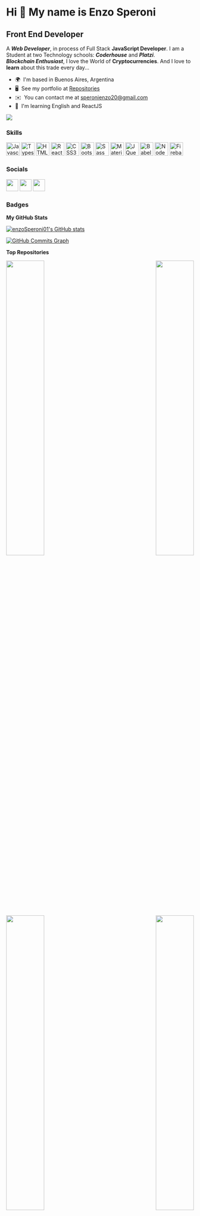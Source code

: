 Hi 👋 My name is Enzo Speroni
=============================

Front End Developer
-------------------

A ***Web Developer***, in process of Full Stack **JavaScript Developer**. I am a Student at two Technology schools: ***Coderhouse*** and ***Platzi***. <br>
***Blockchain Enthusiast***, I love the World of **Cryptocurrencies**. And I love to **learn** about this trade every day...

* 🌍  I'm based in Buenos Aires, Argentina
* 🖥️  See my portfolio at [Repositories](http://github.com/enzoSperoni01?tab=repositories)
* ✉️  You can contact me at [speronienzo20@gmail.com](mailto:speronienzo20@gmail.com)
* 🧠  I'm learning English and ReactJS

<a href="https://www.twitter.com/enzitoDev" target="_blank" rel="noreferrer"><img
src="https://img.shields.io/twitter/follow/enzitoDev?logo=twitter&style=for-the-badge&color=facc15&labelColor=171717"
/></a>

### Skills

<p align="left">
<a href="https://developer.mozilla.org/en-US/docs/Web/JavaScript" target="_blank" rel="noreferrer"><img src="https://raw.githubusercontent.com/danielcranney/readme-generator/main/public/icons/skills/javascript-colored.svg" width="36" height="36" alt="Javascript" /></a>
<a href="https://www.typescriptlang.org/" target="_blank" rel="noreferrer"><img src="https://raw.githubusercontent.com/danielcranney/readme-generator/main/public/icons/skills/typescript-colored.svg" width="36" height="36" alt="Typescript" /></a>
<a href="https://developer.mozilla.org/en-US/docs/Glossary/HTML5" target="_blank" rel="noreferrer"><img src="https://raw.githubusercontent.com/danielcranney/readme-generator/main/public/icons/skills/html5-colored.svg" width="36" height="36" alt="HTML5" /></a>
<a href="https://reactjs.org/" target="_blank" rel="noreferrer"><img src="https://raw.githubusercontent.com/danielcranney/readme-generator/main/public/icons/skills/react-colored.svg" width="36" height="36" alt="React" /></a>
<a href="https://www.w3.org/TR/CSS/#css" target="_blank" rel="noreferrer"><img src="https://raw.githubusercontent.com/danielcranney/readme-generator/main/public/icons/skills/css3-colored.svg" width="36" height="36" alt="CSS3" /></a>
<a href="https://getbootstrap.com/" target="_blank" rel="noreferrer"><img src="https://raw.githubusercontent.com/danielcranney/readme-generator/main/public/icons/skills/bootstrap-colored.svg" width="36" height="36" alt="Bootstrap" /></a>
<a href="https://sass-lang.com/" target="_blank" rel="noreferrer"><img src="https://raw.githubusercontent.com/danielcranney/readme-generator/main/public/icons/skills/sass-colored.svg" width="36" height="36" alt="Sass" /></a>
<a href="https://mui.com/" target="_blank" rel="noreferrer"><img src="https://raw.githubusercontent.com/danielcranney/readme-generator/main/public/icons/skills/materialui-colored.svg" width="36" height="36" alt="Material UI" /></a>
<a href="https://jquery.com/" target="_blank" rel="noreferrer"><img src="https://raw.githubusercontent.com/danielcranney/readme-generator/main/public/icons/skills/jquery-colored.svg" width="36" height="36" alt="JQuery" /></a>
<a href="https://babeljs.io/" target="_blank" rel="noreferrer"><img src="https://raw.githubusercontent.com/danielcranney/readme-generator/main/public/icons/skills/babel-colored-dark.svg" width="36" height="36" alt="Babel" /></a>
<a href="https://nodejs.org/en/" target="_blank" rel="noreferrer"><img src="https://raw.githubusercontent.com/danielcranney/readme-generator/main/public/icons/skills/nodejs-colored.svg" width="36" height="36" alt="NodeJS" /></a>
<a href="https://firebase.google.com/" target="_blank" rel="noreferrer"><img src="https://raw.githubusercontent.com/danielcranney/readme-generator/main/public/icons/skills/firebase-colored.svg" width="36" height="36" alt="Firebase" /></a>
</p>


### Socials

<p align="left"> <a href="https://www.github.com/enzoSperoni01" target="_blank" rel="noreferrer"><img src="https://raw.githubusercontent.com/danielcranney/readme-generator/main/public/icons/socials/github-dark.svg" width="32" height="32" /></a> <a href="https://www.linkedin.com/in/enzo-speroni/" target="_blank" rel="noreferrer"><img src="https://raw.githubusercontent.com/danielcranney/readme-generator/main/public/icons/socials/linkedin.svg" width="32" height="32" /></a> <a href="https://www.twitter.com/enzitoDev" target="_blank" rel="noreferrer"><img src="https://raw.githubusercontent.com/danielcranney/readme-generator/main/public/icons/socials/twitter.svg" width="32" height="32" /></a></p>

### Badges

<b>My GitHub Stats</b>

<a href="http://www.github.com/enzoSperoni01"><img src="https://github-readme-stats.vercel.app/api?username=enzoSperoni01&show_icons=true&hide=stars,issues,&count_private=true&title_color=facc15&text_color=ffffff&icon_color=facc15&bg_color=171717&hide_border=true&show_icons=true" alt="enzoSperoni01's GitHub stats" /></a>

<a href="http://www.github.com/enzoSperoni01"><img src="https://activity-graph.herokuapp.com/graph?username=enzoSperoni01&bg_color=171717&color=ffffff&line=facc15&point=ffffff&area_color=171717&area=true&hide_border=true&custom_title=GitHub%20Commits%20Graph" alt="GitHub Commits Graph" /></a>

<b>Top Repositories</b>

<div width="100%" align="center"><a href="https://github.com/enzoSperoni01/ClooneySperoni" align="left"><img align="left" width="45%" src="https://github-readme-stats.vercel.app/api/pin/?username=enzoSperoni01&repo=ClooneySperoni&title_color=facc15&text_color=ffffff&icon_color=facc15&bg_color=171717&hide_border=true&locale=en" /></a><a href="https://github.com/enzoSperoni01/Bookify" align="right"><img align="right" width="45%" src="https://github-readme-stats.vercel.app/api/pin/?username=enzoSperoni01&repo=Bookify&title_color=facc15&text_color=ffffff&icon_color=facc15&bg_color=171717&hide_border=true&locale=en" /></a></div><br /><br /><br />

<br /><br /><br />

<div width="100%" align="center"><a href="https://github.com/enzoSperoni01/myGames" align="left"><img align="left" width="45%" src="https://github-readme-stats.vercel.app/api/pin/?username=enzoSperoni01&repo=myGames&title_color=facc15&text_color=ffffff&icon_color=facc15&bg_color=171717&hide_border=true&locale=en" /></a><a href="https://github.com/enzoSperoni01/Calu" align="right"><img align="right" width="45%" src="https://github-readme-stats.vercel.app/api/pin/?username=enzoSperoni01&repo=Calu&title_color=facc15&text_color=ffffff&icon_color=facc15&bg_color=171717&hide_border=true&locale=en" /></a></div>
